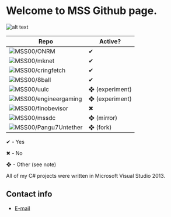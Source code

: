 # Welcome to MSS Github page.

![alt text](https://i.imgur.com/0ukTVB1.png "MSS Logo")

| Repo | Active? |
| ----------- | ----------- |
| ![MSS00/ONRM](https://github.com/MSS00/ONRM) | ✔ |
| ![MSS00/mknet](https://github.com/MSS00/mknet) | ✔ |
| ![MSS00/cringfetch](https://github.com/MSS00/cringfetch)| ✔ |
| ![MSS00/8ball](https://github.com/MSS00/8ball)| ✔ |
| ![MSS00/uulc](https://github.com/MSS00/uulc) | ❖ (experiment) |
| ![MSS00/engineergaming](https://github.com/MSS00/engineergaming) | ❖ (experiment) |
| ![MSS00/finobevisor](https://github.com/MSS00/finobevisor) | ✖ |
| ![MSS00/mssdc](https://github.com/MSS00/mssdc) | ❖ (mirror) |
| ![MSS00/Pangu7Untether](https://github.com/MSS00/Pangu7Untether) | ❖ (fork) |

✔ - Yes

✖ - No

❖ - Other (see note)

All of my C# projects were written in Microsoft Visual Studio 2013.

## Contact info

* [E-mail](mailto:mssceo@tutanota.de)
